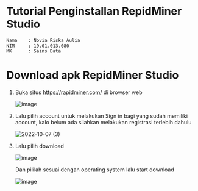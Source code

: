 # Tutorial Penginstallan RepidMiner Studio
```
Nama    : Novia Riska Aulia
NIM     : 19.01.013.080
MK      : Sains Data
```
# Download apk RepidMiner Studio
1. Buka situs https://rapidminer.com/ di browser web

    ![image](https://user-images.githubusercontent.com/105399054/194693631-c42549bd-b34b-4c08-89e4-d3f10c9f42e9.png)
  
2. Lalu pilih account untuk melakukan Sign in bagi yang sudah memiliki account, kalo belum ada silahkan melakukan registrasi terlebih dahulu

    ![2022-10-07 (3)](https://user-images.githubusercontent.com/105399054/194694122-8cb1b93f-9d87-415d-a15e-1f02023fb508.jpg)

3. Lalu pilih download

    ![image](https://user-images.githubusercontent.com/105399054/194693787-79d8a3f2-27d4-4f88-968c-9d649b240a96.png)
  
   Dan pililah sesuai dengan operating system lalu start download
  
    ![image](https://user-images.githubusercontent.com/105399054/194693957-c9943f6f-7861-4afc-adbb-791feec5ce88.png)
 
